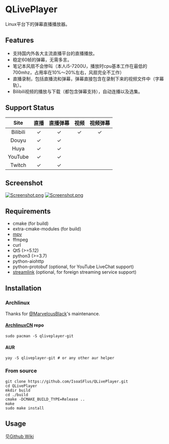 # QLivePlayer
Linux平台下的弹幕直播播放器。

## Features
* 支持国内外各大主流直播平台的直播播放。
* 稳定60帧的弹幕，无需多言。
* 笔记本风扇不会惨叫（本人i5-7200U，播放时cpu基本工作在最低的700mhz，占用率在10%～20%左右，风扇完全不工作）
* 直播录制，包括直播流和弹幕，弹幕直接包含在录制下来的视频文件中（字幕轨）。
* Bilibili视频的播放与下载（都包含弹幕支持），自动连播以及选集。

## Support Status

|    Site    |   直播   |    直播弹幕    |   视频   |  视频弹幕   |
|:----------:|:----------:|:----------:|:----------:|:----------:|
| Bilibili | ✓ | ✓ | ✓ | ✓ |
| Douyu | ✓ | ✓ | |  |
| Huya | ✓ | ✓ | | |
| YouTube | ✓ | ✓ | | |
| Twitch | ✓ | ✓ | | |

## Screenshot
[![Screenshot.png](https://raw.githubusercontent.com/IsoaSFlus/QLivePlayer/master/pictures/s1.png)](https://raw.githubusercontent.com/IsoaSFlus/QLivePlayer/master/pictures/s1.png)
[![Screenshot.png](https://raw.githubusercontent.com/IsoaSFlus/QLivePlayer/master/pictures/s2.png)](https://raw.githubusercontent.com/IsoaSFlus/QLivePlayer/master/pictures/s2.png)

## Requirements
* cmake (for build)
* extra-cmake-modules (for build)
* [mpv](https://github.com/mpv-player/mpv)
* ffmpeg
* curl
* Qt5 (>=5.12)
* python3 (>=3.7)
* python-aiohttp
* python-protobuf (optional, for YouTube LiveChat support)
* [streamlink](https://streamlink.github.io/) (optional, for foreign streaming service support)

## Installation

### Archlinux

Thanks for [@MarvelousBlack](https://github.com/MarvelousBlack)'s maintenance.

#### [ArchlinuxCN](https://wiki.archlinux.org/index.php/Unofficial_user_repositories#archlinuxcn) repo

```
sudo pacman -S qliveplayer-git
```
#### AUR
```
yay -S qliveplayer-git # or any other aur helper
```

### From source
```
git clone https://github.com/IsoaSFlus/QLivePlayer.git
cd QLivePlayer
mkdir build
cd ./build
cmake -DCMAKE_BUILD_TYPE=Release ..
make
sudo make install
```

## Usage
见[Github Wiki](https://github.com/IsoaSFlus/QLivePlayer/wiki)
